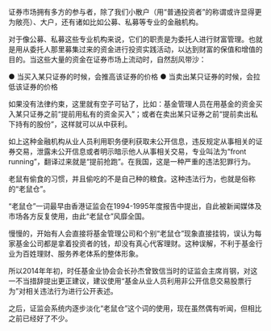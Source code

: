 证券市场拥有多方的参与者，除了我们小散户（用“普通投资者”的称谓或许显得更为敞亮）、大户，还有诸如比如公募、私募等专业的金融机构。

对于像公募、私募这些专业机构来说，它们的职责是为委托人进行财富管理。也就是用从委托人那里募集过来的资金进行投资实践活动，以达到财富的保值和增值的目的。当这些大量的资金在证券市场上流动时，自然刮风带沙：

● 当买入某只证券的时候，会推高该证券的价格
● 当卖出某只证券的时候，会拉低该证券的价格

如果没有法律约束，这里就有空子可钻了，比如：基金管理人员在用基金的资金买入某只证券之前“提前用私有的资金买入”；或者在卖出某只证券之前“提前卖出私下持有的股份”，这样就可以从中获利。


如上这种金融机构从业人员利用职务便利获取未公开信息，违反规定从事相关的证券交易，泄露未公开信息或者明示暗示他人从事相关交易，专业叫法为“front running”，翻译过来就是“提前抢跑”。在我国，这是一种严重的违法犯罪行为。


老鼠有偷食的习惯，并且偷吃的不是自己种的粮食。这种违法行为，也就是俗称的“老鼠仓”。


“老鼠仓”一词最早由香港证监会在1994-1995年度报告中提出，自此被新闻媒体及市场各方反复使用，由此“老鼠仓”风靡全国。


慢慢的，开始有人会直接将基金管理公司和个别“老鼠仓”现象直接挂钩，误认为每家基金公司都是拿着投资者的钱，却没有真心代客理财。这种误解，不利于基金行业为百姓理财、服务养老体系的整体形象。


所以2014年年初，时任基金业协会会长孙杰曾致信当时的证监会主席肖钢，对这一不当措辞提出更正建议，建议使用“基金从业人员利用非公开信息交易股票行为”对相关违法行为进行公开表述。


之后，证监会系统内逐步淡化“老鼠仓”这个词的使用，现在虽然偶有听闻，但相比之前已经好了不少。
